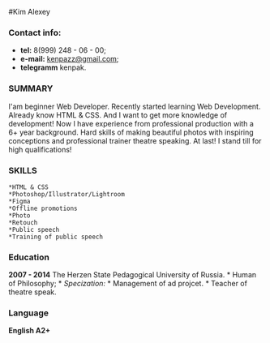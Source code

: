 #Kim Alexey 

### Contact info:
  * **tel:** 8(999) 248 - 06 - 00;
  * **e-mail:** kenpazz@gmail.com;
  * **telegramm** kenpak.
  
### SUMMARY 
 I'am beginner Web Developer. Recently started learning Web Development. Already know HTML & CSS. And I want to get more knowledge of development! 
 Now I have experience from professional production with a 6+ year background. Hard skills of making beautiful photos with inspiring conceptions and professional trainer theatre speaking. At last! I stand till for high qualifications!
 
 ### SKILLS
    *HTML & CSS 
    *Photoshop/Illustrator/Lightroom
    *Figma
    *Offline promotions
    *Photo
    *Retouch
    *Public speech 
    *Training of public speech  
  
### Education
  **2007 - 2014** The Herzen State Pedagogical University of Russia.
                    * Human of Philosophy; 
                     * *Specization:* 
                     * Management of ad projcet.
                     * Teacher of theatre speak. 
                         
### Language 
   **English A2+** 
    
